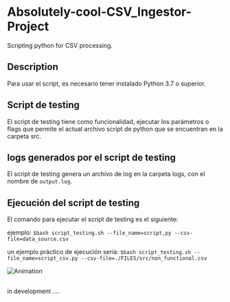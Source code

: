 # Absolutely-cool-CSV_Ingestor-Project

Scripting python for CSV processing.

## Description

Para usar el script, es necesario tener instalado Python 3.7 o superior.

## Script de testing

El script de testing tiene como funcionalidad, ejecutar los parámetros o flags que permite el actual archivo script de python que se encuentran en la carpeta src.

## logs generados por el script de testing

El script de testing genera un archivo de log en la carpeta logs, con el nombre de `output.log`.

## Ejecución del script de testing

El comando para ejecutar el script de testing es el siguiente:

ejemplo:
`$bash script_testing.sh --file_name=script,py --csv-file=data_source.csv`

un ejemplo práctico de ejecución sería:
`$bash script_testing.sh --file_name=script_csv.py --csv-file=./FILES/src/non_functional.csv`

![Animation](https://github.com/kovlak/Absolutely-cool-CSV_Ingestor-Project/assets/20075392/f02e1245-d219-4a6f-9bf6-eb48e34a8451)
##
in development ....
